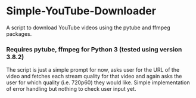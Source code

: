 # Simple-YouTube-Downloader
A script to download YouTube videos using the pytube and ffmpeg packages.

### Requires pytube, ffmpeg for Python 3 (tested using version 3.8.2)
The script is just a simple prompt for now, asks user for the URL of the video and fetches each stream quality for that video and again asks the user for which quality (i.e. 720p60) they would like. Simple implementation of error handling but nothing to check user input yet.
